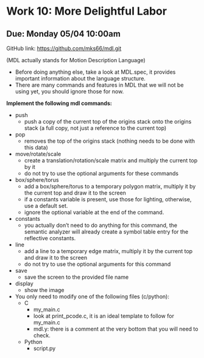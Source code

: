 # Work 10: More Delightful Labor

## Due: Monday 05/04 10:00am

GitHub link: <https://github.com/mks66/mdl.git>

(MDL actually stands for Motion Description Language)

- Before doing anything else, take a look at MDL.spec, it provides important information about the language structure.
- There are many commands and features in MDL that we will not be using yet, you should ignore those for now.

**Implement the following mdl commands:**

- push
  - push a copy of the current top of the origins stack onto the origins stack (a full copy, not just a reference to the current top)
- pop
  - removes the top of the origins stack (nothing needs to be done with this data)
- move/rotate/scale
  - create a translation/rotation/scale matrix and multiply the current top by it
  - do not try to use the optional arguments for these commands
- box/sphere/torus
  - add a box/sphere/torus to a temporary polygon matrix, multiply it by the current top and draw it to the screen
  - if a constants variable is present, use those for lighting, otherwise, use a default set.
  - ignore the optional variable at the end of the command.
- constants
  - you actually don’t need to do anything for this command, the semantic analyzer will already create a symbol table entry for the reflective constants.
- line
  - add a line to a temporary edge matrix, multiply it by the current top and draw it to the screen
  - do not try to use the optional arguments for this command
- save
  - save the screen to the provided file name
- display
  - show the image
- You only need to modify one of the following files (c/python):
  - C
    - my_main.c
    - look at print_pcode.c, it is an ideal template to follow for my_main.c
    - mdl.y: there is a comment at the very bottom that you will need to check.
  - Python
    - script.py
